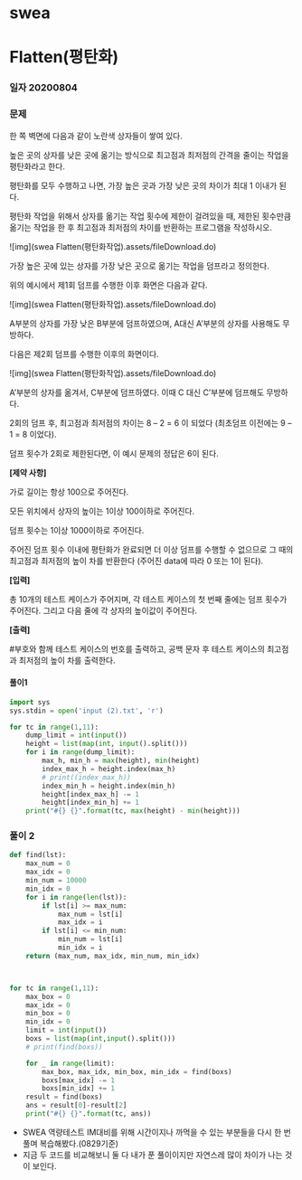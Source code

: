 # swea

# Flatten(평탄화)

### 일자 20200804

### 문제

한 쪽 벽면에 다음과 같이 노란색 상자들이 쌓여 있다.

높은 곳의 상자를 낮은 곳에 옮기는 방식으로 최고점과 최저점의 간격을 줄이는 작업을 평탄화라고 한다.

평탄화를 모두 수행하고 나면, 가장 높은 곳과 가장 낮은 곳의 차이가 최대 1 이내가 된다.

평탄화 작업을 위해서 상자를 옮기는 작업 횟수에 제한이 걸려있을 때, 제한된 횟수만큼 옮기는 작업을 한 후 최고점과 최저점의 차이를 반환하는 프로그램을 작성하시오.
 

 ![img](swea Flatten(평탄화작업).assets/fileDownload.do)


가장 높은 곳에 있는 상자를 가장 낮은 곳으로 옮기는 작업을 덤프라고 정의한다.

위의 예시에서 제1회 덤프를 수행한 이후 화면은 다음과 같다.
 

 ![img](swea Flatten(평탄화작업).assets/fileDownload.do)


A부분의 상자를 가장 낮은 B부분에 덤프하였으며, A대신 A’부분의 상자를 사용해도 무방하다.

다음은 제2회 덤프를 수행한 이후의 화면이다.
 

 ![img](swea Flatten(평탄화작업).assets/fileDownload.do)


A’부분의 상자를 옮겨서, C부분에 덤프하였다. 이때 C 대신 C’부분에 덤프해도 무방하다.

2회의 덤프 후, 최고점과 최저점의 차이는 8 – 2 = 6 이 되었다 (최초덤프 이전에는 9 – 1 = 8 이었다).

덤프 횟수가 2회로 제한된다면, 이 예시 문제의 정답은 6이 된다.

**[제약 사항]**

가로 길이는 항상 100으로 주어진다.

모든 위치에서 상자의 높이는 1이상 100이하로 주어진다.

덤프 횟수는 1이상 1000이하로 주어진다.

주어진 덤프 횟수 이내에 평탄화가 완료되면 더 이상 덤프를 수행할 수 없으므로 그 때의 최고점과 최저점의 높이 차를 반환한다 (주어진 data에 따라 0 또는 1이 된다).

**[입력]**

총 10개의 테스트 케이스가 주어지며, 각 테스트 케이스의 첫 번째 줄에는 덤프 횟수가 주어진다. 그리고 다음 줄에 각 상자의 높이값이 주어진다.

**[출력]**

\#부호와 함께 테스트 케이스의 번호를 출력하고, 공백 문자 후 테스트 케이스의 최고점과 최저점의 높이 차를 출력한다.

#### 풀이1

```python
import sys
sys.stdin = open('input (2).txt', 'r')

for tc in range(1,11):
    dump_limit = int(input())
    height = list(map(int, input().split()))
    for i in range(dump_limit):
        max_h, min_h = max(height), min(height)
        index_max_h = height.index(max_h)
        # print((index_max_h))
        index_min_h = height.index(min_h)
        height[index_max_h] -= 1
        height[index_min_h] += 1
    print("#{} {}".format(tc, max(height) - min(height)))
```

### 풀이 2

```python
def find(lst):
    max_num = 0
    max_idx = 0
    min_num = 10000
    min_idx = 0
    for i in range(len(lst)):
        if lst[i] >= max_num:
            max_num = lst[i]
            max_idx = i
        if lst[i] <= min_num:
            min_num = lst[i]
            min_idx = i
    return (max_num, max_idx, min_num, min_idx)



for tc in range(1,11):
    max_box = 0
    max_idx = 0
    min_box = 0
    min_idx = 0
    limit = int(input())
    boxs = list(map(int,input().split()))
    # print(find(boxs))

    for _ in range(limit):
        max_box, max_idx, min_box, min_idx = find(boxs)
        boxs[max_idx] -= 1
        boxs[min_idx] += 1
    result = find(boxs)
    ans = result[0]-result[2]
    print("#{} {}".format(tc, ans))
```

- SWEA 역량테스트 IM대비를 위해 시간이지나 까먹을 수 있는 부분들을  다시 한 번 풀며 복습해봤다.(0829기준)
- 지금 두 코드를 비교해보니 둘 다 내가 푼 풀이이지만 자연스레 많이 차이가 나는 것이 보인다.